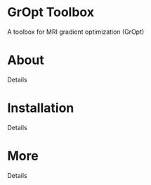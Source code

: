 # GrOpt Toolbox
A toolbox for MRI gradient optimization (GrOpt)
# About
Details
# Installation
Details
# More
Details
